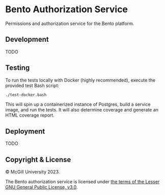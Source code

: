 # Bento Authorization Service

Permissions and authorization service for the Bento platform.



## Development

TODO



## Testing

To run the tests locally with Docker (highly recommended), execute the provided test Bash script:

```bash
./test-docker.bash
```

This will spin up a containerized instance of Postgres, build a service image, and run the tests.
It will also determine coverage and generate an HTML coverage report.



## Deployment

TODO



## Copyright &amp; License

&copy; McGill University 2023.

The Bento authorization service is licensed under 
[the terms of the Lesser GNU General Public License, v3.0](./LICENSE).

